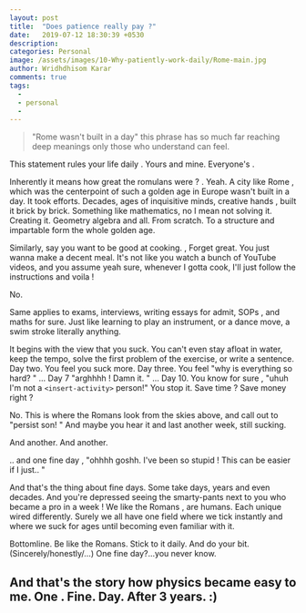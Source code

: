 ```yaml
---
layout: post
title:  "Does patience really pay ?"
date:   2019-07-12 18:30:39 +0530
description:
categories: Personal
image: /assets/images/10-Why-patiently-work-daily/Rome-main.jpg
author: Wridhdhisom Karar
comments: true
tags:
  - 
  - personal
  - 
---
```

<blockquote>"Rome wasn't built in a day" this phrase has so much far reaching deep meanings only those who understand can feel.</blockquote>

This statement rules your life daily . Yours and mine. Everyone's . 

Inherently it means how great the romulans were ? . Yeah. A city like Rome , which was the centerpoint of such a golden age in Europe wasn't built in a day. It took efforts. Decades, ages of inquisitive minds, creative hands , built it brick by brick. Something like mathematics, no I mean not solving it. Creating it. Geometry algebra and all. From scratch. To  a structure and impartable form the whole golden age. 

Similarly, say you want to be good at cooking. , Forget great. You just wanna make a decent meal.  It's not like you watch a bunch of YouTube videos, and you assume yeah sure, whenever I gotta cook, I'll just follow the instructions and voila ! 

No. 

Same applies to exams, interviews, writing essays for admit, SOPs , and maths for sure. Just like learning to play an instrument, or a dance move, a swim stroke literally anything.

It begins with the view that you suck. You can't even stay afloat in water, keep the tempo, solve the first problem of the exercise, or write a sentence. 
Day two. You feel you suck more.
Day three. You feel "why is everything so hard? "
...
Day 7 "arghhhh ! Damn it. "
...
Day 10. You know for sure , "uhuh I'm not a `<insert-activity>` person!" 
You stop it. Save time ? Save money right ? 

No. This is where the Romans look from the skies above, and call out to "persist son! "  And maybe you hear it and last another week, still sucking. 

And another. And another. 

.. and one fine day , "ohhhh goshh. I've been so stupid ! This can be easier if I just.. "

And that's the thing about fine days. Some take days, years and even decades. And you're depressed seeing the smarty-pants next to you who became a pro in a week !  We like the Romans , are humans. Each unique wired differently. Surely we all have one field where we tick instantly and where we suck for ages until becoming even familiar with it. 

Bottomline. Be like the Romans. 
Stick to it daily. 
And do your bit. 
(Sincerely/honestly/...)
One fine day?...you never know. 


And that's the story how physics became easy to me. One . Fine. Day. After 3 years. :)
---